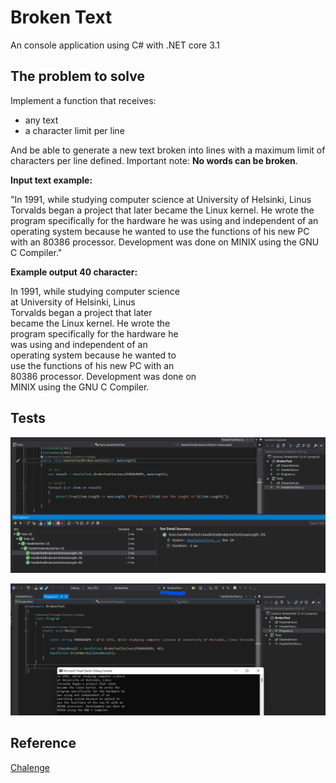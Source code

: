 # Broken Text
An console application using C# with .NET core 3.1

## The problem to solve

Implement a function that receives:

- any text
- a character limit per line

And be able to generate a new text broken into lines with a maximum limit of characters per line defined. 
Important note: **No words can be broken**.

**Input text example:**

"In 1991, while studying computer science at University of Helsinki, Linus Torvalds began a project that later became the Linux kernel. He wrote the program specifically for the hardware he was using and independent of an operating system because he wanted to use the functions of his new PC with an 80386 processor. Development was done on MINIX using the GNU C Compiler."

**Example output 40 character:**

In 1991, while studying computer science  
at University of Helsinki, Linus  
Torvalds began a project that later  
became the Linux kernel. He wrote the  
program specifically for the hardware he  
was using and independent of an  
operating system because he wanted to  
use the functions of his new PC with an  
80386 processor. Development was done on  
MINIX using the GNU C Compiler.  

## Tests

![tests](Imgs/tests.png)

![tests](Imgs/run.png)

## Reference

[Chalenge](https://github.com/VigilTech/backend-challenge)
